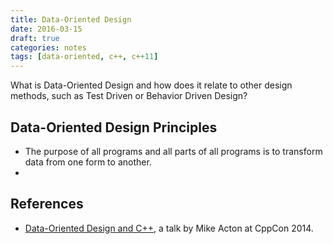 ```yaml
---
title: Data-Oriented Design
date: 2016-03-15
draft: true
categories: notes
tags: [data-oriented, c++, c++11]
---
```


What is Data-Oriented Design and how does it relate to other design methods, such as Test Driven or Behavior Driven Design?
<!--more-->

## Data-Oriented Design Principles
- The purpose of all programs and all parts of all programs is to transform data from one form to another.
-

## References
- [Data-Oriented Design and C++](https://www.youtube.com/watch?v=rX0ItVEVjHc), a talk by Mike Acton at CppCon 2014.
